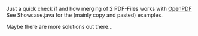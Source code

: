 Just a quick check if and how merging of 2 PDF-Files works with [OpenPDF](https://github.com/lupapiste/OpenPDF) 
See Showcase.java for the (mainly copy and pasted) examples.

Maybe there are more solutions out there...